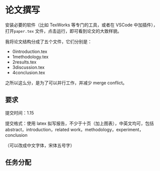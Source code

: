 # 论文撰写

安装必要的软件（比如 TexWorks 等专门的工具，或者在 VSCode 中加插件），打开`paper.tex` 文件，点击运行，即可看到论文的大致样貌。

我将论文结构分成了五个文件，它们分别是：

- 0introduction.tex
- 1methodology.tex
- 2results.tex
- 3discussion.tex
- 4conclusion.tex

之所以这么分，是为了可以并行工作，并减少 merge conflict。



## 要求

提交时间：1.15

提交格式：使用 latex 拟写报告，不少于十页（加上图表），中英文均可，包括abstract，introduction，related work，methodology，experiment，conclusion

（可以改成中文字体，宋体五号字）



## 任务分配



